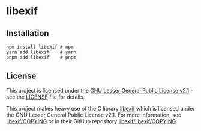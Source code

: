 # libexif

## Installation

```shell
npm install libexif # npm
yarn add libexif    # yarn
pnpm add libexif    # pnpm
```

## License

This project is licensed under the [GNU Lesser General Public License v2.1](https://www.gnu.org/licenses/old-licenses/lgpl-2.1.html) - see the [LICENSE](LICENSE) file for details.

This project makes heavy use of the C library [libexif](https://libexif.github.io/) which is licensed under the GNU Lesser General Public License v2.1. For more information, see [libexif/COPYING](libexif/COPYING) or in their GitHub repository [libexif/libexif/COPYING](https://github.com/libexif/libexif/blob/master/COPYING).
